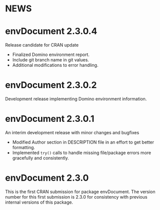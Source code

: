 # NEWS

# envDocument 2.3.0.4
Release candidate for CRAN update

+ Finalized Domino environment report.  
+ Include git branch name in git values.
+ Additional modifications to error handling.

# envDocument 2.3.0.2
Development release implementing Domino environment information.  

# envDocument 2.3.0.1
An interim development release with minor changes and bugfixes

+ Modified Author section in DESCRIPTION file in an effort to get better formatting.
+ Implemented `try()` calls to handle missing file/package errors more gracefully and consistently.

# envDocument 2.3.0
This is the first CRAN submission for package envDocument.  The version number for this first submission is 2.3.0 for consistency with previous internal versions of this package.
